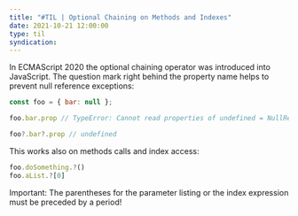 ```yaml
---
title: "#TIL | Optional Chaining on Methods and Indexes"
date: 2021-10-21 12:00:00
type: til
syndication: 
---
```


In ECMAScript 2020 the optional chaining operator was introduced into JavaScript. The question mark right behind the property name helps to prevent null reference exceptions:

```js
const foo = { bar: null };

foo.bar.prop // TypeError: Cannot read properties of undefined = NullReferenceException

foo?.bar?.prop // undefined
```

This works also on methods calls and index access:

```js
foo.doSomething.?()
foo.aList.?[0]
```

Important: The parentheses for the parameter listing or the index expression must be preceded by a period!
